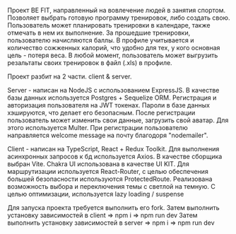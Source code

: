 Проект BE FIT, направленный на вовлечение людей в занятия спортом.
Позволяет выбрать готовую программу тренировок, либо создать свою.
Пользователь может планировать тренировки в календаре, также отмечать в нем их выполнение.
За прошедшие тренировки, пользователю начисляются баллы. В профиле учитывается и количество сожженных калорий, что удобно для тех, у кого основная цель - потеря веса.
В любой момент, пользователь может выгрузить резальтаты своих тренировок в файл (.xls) в профиле.

Проект разбит на 2 части.
client & server.

Server - написан на NodeJS с использованием ExpressJS. В качестве базы данных используется Postgres + Sequelize ORM. 
Регистрация и авторизация пользователя на JWT токенах. Пароли в базе данных хэшируются, что делает его безопасным.
После регистрации пользователь может изменить свои данные, загрузить свой аватар. Для этого используется Multer.
При регистрации пользователю направляется welcome message на почту благодоря "nodemailer".
<br>

Client - написан на TypeScript, React + Redux Toolkit. Для выполнения асинхронных запросов к бд используется Axios.
В качестве сборщика выбран Vite. Chakra UI использована в качестве UI KIT. 
Для маршрутизации используется React-Router, с целью обеспечения большей безопасности используются ProtectedRoute.
Реализована возможность выбора и переключения темы с светлой на темную.
С целью оптимизации, используется lazy loading / suspense

Для запуска проекта требуется выполнить его fork.
Затем выполнить установку зависимостей в client => npm i => npm run dev 
Затем выполнить установку зависимостей в server => npm i => npm run dev 

